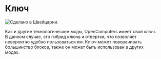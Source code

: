 # Ключ

![Сделано в Швейцарии.](oredict:oc:wrench)

Как и другие технологические моды, OpenComputers имеет свой ключ. В данном случае, это гибрид ключа и отвертки, что позволяет невероятно удобно пользоваться им. Ключ может поворачивать большинство блоков, также он может быть использован в других модах.
